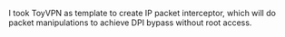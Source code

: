 I took ToyVPN as template to create IP packet interceptor, which will do packet manipulations to achieve DPI bypass without root access.